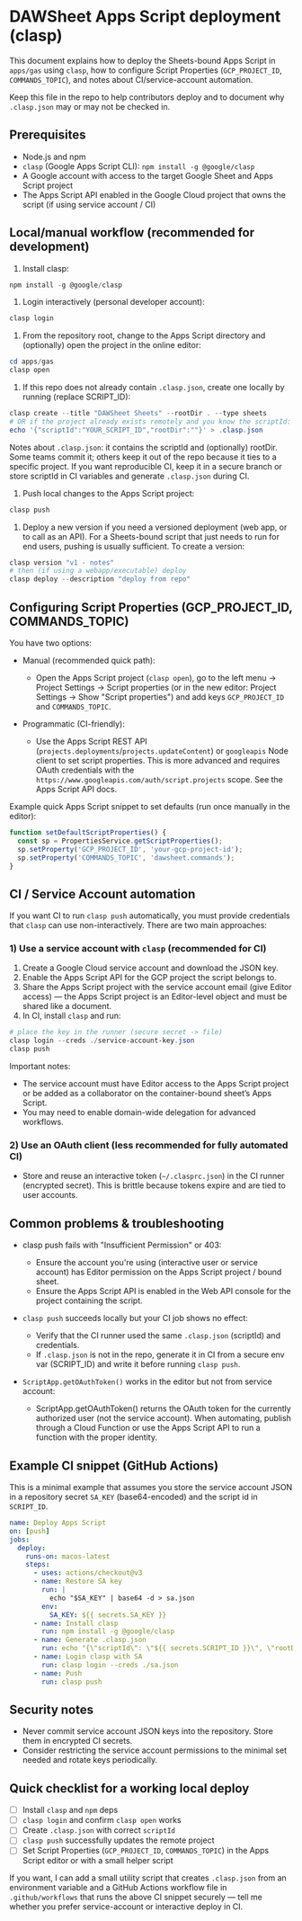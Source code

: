 # DAWSheet Apps Script deployment (clasp)

This document explains how to deploy the Sheets-bound Apps Script in `apps/gas` using `clasp`, how to configure Script Properties (`GCP_PROJECT_ID`, `COMMANDS_TOPIC`), and notes about CI/service-account automation.

Keep this file in the repo to help contributors deploy and to document why `.clasp.json` may or may not be checked in.

## Prerequisites

- Node.js and npm
- `clasp` (Google Apps Script CLI): `npm install -g @google/clasp`
- A Google account with access to the target Google Sheet and Apps Script project
- The Apps Script API enabled in the Google Cloud project that owns the script (if using service account / CI)

## Local/manual workflow (recommended for development)

1. Install clasp:

```powershell
npm install -g @google/clasp
```

1. Login interactively (personal developer account):

```powershell
clasp login
```

1. From the repository root, change to the Apps Script directory and (optionally) open the project in the online editor:

```powershell
cd apps/gas
clasp open
```

1. If this repo does not already contain `.clasp.json`, create one locally by running (replace SCRIPT_ID):

```powershell
clasp create --title "DAWSheet Sheets" --rootDir . --type sheets
# OR if the project already exists remotely and you know the scriptId:
echo '{"scriptId":"YOUR_SCRIPT_ID","rootDir":""}' > .clasp.json
```

Notes about `.clasp.json`: it contains the scriptId and (optionally) rootDir. Some teams commit it; others keep it out of the repo because it ties to a specific project. If you want reproducible CI, keep it in a secure branch or store scriptId in CI variables and generate `.clasp.json` during CI.

1. Push local changes to the Apps Script project:

```powershell
clasp push
```

1. Deploy a new version if you need a versioned deployment (web app, or to call as an API). For a Sheets-bound script that just needs to run for end users, pushing is usually sufficient. To create a version:

```powershell
clasp version "v1 - notes"
# then (if using a webapp/executable) deploy
clasp deploy --description "deploy from repo"
```

## Configuring Script Properties (GCP_PROJECT_ID, COMMANDS_TOPIC)

You have two options:

- Manual (recommended quick path):
  - Open the Apps Script project (`clasp open`), go to the left menu → Project Settings → Script properties (or in the new editor: Project Settings → Show "Script properties") and add keys `GCP_PROJECT_ID` and `COMMANDS_TOPIC`.

- Programmatic (CI-friendly):
  - Use the Apps Script REST API (`projects.deployments`/`projects.updateContent`) or `googleapis` Node client to set script properties. This is more advanced and requires OAuth credentials with the `https://www.googleapis.com/auth/script.projects` scope. See the Apps Script API docs.

Example quick Apps Script snippet to set defaults (run once manually in the editor):

```javascript
function setDefaultScriptProperties() {
  const sp = PropertiesService.getScriptProperties();
  sp.setProperty('GCP_PROJECT_ID', 'your-gcp-project-id');
  sp.setProperty('COMMANDS_TOPIC', 'dawsheet.commands');
}
```

## CI / Service Account automation

If you want CI to run `clasp push` automatically, you must provide credentials that `clasp` can use non-interactively. There are two main approaches:

### 1) Use a service account with `clasp` (recommended for CI)

1. Create a Google Cloud service account and download the JSON key.
2. Enable the Apps Script API for the GCP project the script belongs to.
3. Share the Apps Script project with the service account email (give Editor access) — the Apps Script project is an Editor-level object and must be shared like a document.
4. In CI, install `clasp` and run:

```powershell
# place the key in the runner (secure secret -> file)
clasp login --creds ./service-account-key.json
clasp push
```

Important notes:
- The service account must have Editor access to the Apps Script project or be added as a collaborator on the container-bound sheet’s Apps Script.
- You may need to enable domain-wide delegation for advanced workflows.

### 2) Use an OAuth client (less recommended for fully automated CI)

- Store and reuse an interactive token (`~/.clasprc.json`) in the CI runner (encrypted secret). This is brittle because tokens expire and are tied to user accounts.

## Common problems & troubleshooting

- clasp push fails with "Insufficient Permission" or 403:
  - Ensure the account you're using (interactive user or service account) has Editor permission on the Apps Script project / bound sheet.
  - Ensure the Apps Script API is enabled in the Web API console for the project containing the script.

- `clasp push` succeeds locally but your CI job shows no effect:
  - Verify that the CI runner used the same `.clasp.json` (scriptId) and credentials.
  - If `.clasp.json` is not in the repo, generate it in CI from a secure env var (SCRIPT_ID) and write it before running `clasp push`.

- `ScriptApp.getOAuthToken()` works in the editor but not from service account:
  - ScriptApp.getOAuthToken() returns the OAuth token for the currently authorized user (not the service account). When automating, publish through a Cloud Function or use the Apps Script API to run a function with the proper identity.

## Example CI snippet (GitHub Actions)

This is a minimal example that assumes you store the service account JSON in a repository secret `SA_KEY` (base64-encoded) and the script id in `SCRIPT_ID`.

```yaml
name: Deploy Apps Script
on: [push]
jobs:
  deploy:
    runs-on: macos-latest
    steps:
      - uses: actions/checkout@v3
      - name: Restore SA key
        run: |
          echo "$SA_KEY" | base64 -d > sa.json
        env:
          SA_KEY: ${{ secrets.SA_KEY }}
      - name: Install clasp
        run: npm install -g @google/clasp
      - name: Generate .clasp.json
        run: echo "{\"scriptId\": \"${{ secrets.SCRIPT_ID }}\", \"rootDir\": \"\"}" > .clasp.json
      - name: Login clasp with SA
        run: clasp login --creds ./sa.json
      - name: Push
        run: clasp push
```

## Security notes

- Never commit service account JSON keys into the repository. Store them in encrypted CI secrets.
- Consider restricting the service account permissions to the minimal set needed and rotate keys periodically.

## Quick checklist for a working local deploy

- [ ] Install `clasp` and `npm` deps
- [ ] `clasp login` and confirm `clasp open` works
- [ ] Create `.clasp.json` with correct `scriptId`
- [ ] `clasp push` successfully updates the remote project
- [ ] Set Script Properties (`GCP_PROJECT_ID`, `COMMANDS_TOPIC`) in the Apps Script editor or with a small helper script

If you want, I can add a small utility script that creates `.clasp.json` from an environment variable and a GitHub Actions workflow file in `.github/workflows` that runs the above CI snippet securely — tell me whether you prefer service-account or interactive deploy in CI.
